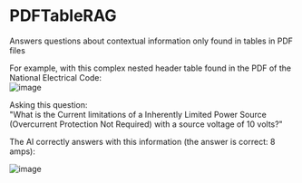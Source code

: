 # PDFTableRAG
Answers questions about contextual information only found in tables in PDF files

For example, with this complex nested header table found in the PDF of the National Electrical Code:  
![image](https://github.com/rcorvus/PDFTableRAG/assets/5025458/b63bd129-bfdf-478f-9ebb-734ebea63662)


Asking this question:  
"What is the Current limitations of a Inherently Limited Power Source (Overcurrent Protection Not Required) with a source voltage of 10 volts?"

The AI correctly answers with this information (the answer is correct: 8 amps):  

![image](https://github.com/rcorvus/PDFTableRAG/assets/5025458/22444551-7a64-45cb-9d57-3f1005b58406)
